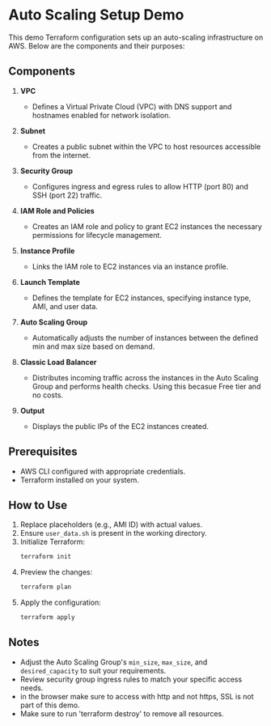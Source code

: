 # Auto Scaling Setup Demo

This demo Terraform configuration sets up an auto-scaling infrastructure on AWS. Below are the components and their purposes:

## Components

1. **VPC**
   - Defines a Virtual Private Cloud (VPC) with DNS support and hostnames enabled for network isolation.

2. **Subnet**
   - Creates a public subnet within the VPC to host resources accessible from the internet.

3. **Security Group**
   - Configures ingress and egress rules to allow HTTP (port 80) and SSH (port 22) traffic.

4. **IAM Role and Policies**
   - Creates an IAM role and policy to grant EC2 instances the necessary permissions for lifecycle management.

5. **Instance Profile**
   - Links the IAM role to EC2 instances via an instance profile.

6. **Launch Template**
   - Defines the template for EC2 instances, specifying instance type, AMI, and user data.

7. **Auto Scaling Group**
   - Automatically adjusts the number of instances between the defined min and max size based on demand.

8. **Classic Load Balancer**
   - Distributes incoming traffic across the instances in the Auto Scaling Group and performs health checks. Using this becasue Free tier and no costs.

9. **Output**
   - Displays the public IPs of the EC2 instances created.

## Prerequisites

- AWS CLI configured with appropriate credentials.
- Terraform installed on your system.

## How to Use

1. Replace placeholders (e.g., AMI ID) with actual values.
2. Ensure `user_data.sh` is present in the working directory.
3. Initialize Terraform:
   ```bash
   terraform init
   ```
4. Preview the changes:
   ```bash
   terraform plan
   ```
5. Apply the configuration:
   ```bash
   terraform apply
   ```

## Notes

- Adjust the Auto Scaling Group's `min_size`, `max_size`, and `desired_capacity` to suit your requirements.
- Review security group ingress rules to match your specific access needs.
- in the browser make sure to access with http and not https, SSL is not part of this demo.
- Make sure to run 'terraform destroy' to remove all resources.

